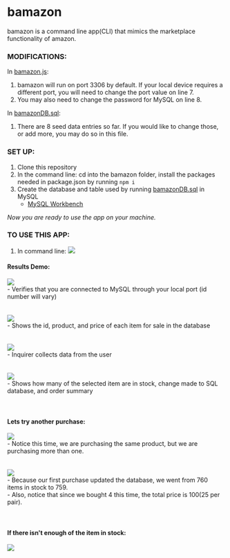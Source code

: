 # bamazon
bamazon is a command line app(CLI) that mimics the marketplace functionality of amazon.

### MODIFICATIONS:
In [bamazon.js](./bamazon.js):
1. bamazon will run on port 3306 by default.  If your local device requires a different port, you will need to change the port value on line 7.
2. You may also need to change the password for MySQL on line 8.

In [bamazonDB.sql](./bamazonDB.sql):
1. There are 8 seed data entries so far.  If you would like to change those, or add more, you may do so in this file.

### SET UP:
1. Clone this repository
2. In the command line: cd into the bamazon folder, install the packages needed in package.json by running
```npm i```
3. Create the database and table used by running [bamazonDB.sql](./bamazonDB.sql) in MySQL 
    * [MySQL Workbench](https://dev.mysql.com/downloads/workbench/)

*Now you are ready to use the app on your machine.*

### TO USE THIS APP:
1. In command line: 
![](screenshots/1.png)

#### Results Demo:  <br>
![](screenshots/2.png) <br>
     - Verifies that you are connected to MySQL through your local port (id number will vary)<br><br><br>
![](screenshots/3.png)<br>
     - Shows the id, product, and price of each item for sale in the database<br><br><br>
![](screenshots/4.png)<br>
     - Inquirer collects data from the user<br><br><br>
![](screenshots/5.png)<br>
     - Shows how many of the selected item are in stock, change made to SQL database, and order summary<br><br><br>

#### Lets try another purchase: <br>
![](screenshots/6.png)<br>
     - Notice this time, we are purchasing the same product, but we are purchasing more than one.<br><br><br>
![](screenshots/7.png)<br>
     - Because our first purchase updated the database, we went from 760 items in stock to 759.<br>
     - Also, notice that since we bought 4 this time, the total price is $100($25 per pair).<br><br><br>     

#### If there isn't enough of the item in stock: <br>
![](screenshots/8.png)

